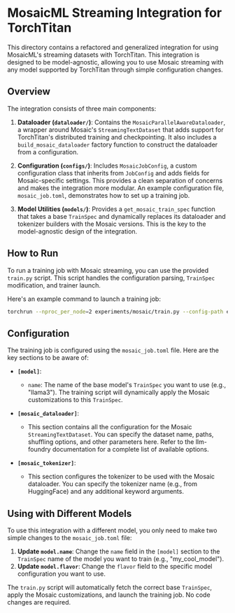 # MosaicML Streaming Integration for TorchTitan

This directory contains a refactored and generalized integration for using MosaicML's streaming datasets with TorchTitan. This integration is designed to be model-agnostic, allowing you to use Mosaic streaming with any model supported by TorchTitan through simple configuration changes.

## Overview

The integration consists of three main components:

1.  **Dataloader (`dataloader/`)**: Contains the `MosaicParallelAwareDataloader`, a wrapper around Mosaic's `StreamingTextDataset` that adds support for TorchTitan's distributed training and checkpointing. It also includes a `build_mosaic_dataloader` factory function to construct the dataloader from a configuration.

2.  **Configuration (`configs/`)**: Includes `MosaicJobConfig`, a custom configuration class that inherits from `JobConfig` and adds fields for Mosaic-specific settings. This provides a clean separation of concerns and makes the integration more modular. An example configuration file, `mosaic_job.toml`, demonstrates how to set up a training job.

3.  **Model Utilities (`models/`)**: Provides a `get_mosaic_train_spec` function that takes a base `TrainSpec` and dynamically replaces its dataloader and tokenizer builders with the Mosaic versions. This is the key to the model-agnostic design of the integration.

## How to Run

To run a training job with Mosaic streaming, you can use the provided `train.py` script. This script handles the configuration parsing, `TrainSpec` modification, and trainer launch.

Here's an example command to launch a training job:

```bash
torchrun --nproc_per_node=2 experiments/mosaic/train.py --config-path experiments/mosaic/configs/mosaic_job.toml
```

## Configuration

The training job is configured using the `mosaic_job.toml` file. Here are the key sections to be aware of:

*   **`[model]`**:
    *   `name`: The name of the base model's `TrainSpec` you want to use (e.g., "llama3"). The training script will dynamically apply the Mosaic customizations to this `TrainSpec`.

*   **`[mosaic_dataloader]`**:
    *   This section contains all the configuration for the Mosaic `StreamingTextDataset`. You can specify the dataset name, paths, shuffling options, and other parameters here. Refer to the llm-foundry documentation for a complete list of available options.

*   **`[mosaic_tokenizer]`**:
    *   This section configures the tokenizer to be used with the Mosaic dataloader. You can specify the tokenizer name (e.g., from HuggingFace) and any additional keyword arguments.

## Using with Different Models

To use this integration with a different model, you only need to make two simple changes to the `mosaic_job.toml` file:

1.  **Update `model.name`**: Change the `name` field in the `[model]` section to the `TrainSpec` name of the model you want to train (e.g., "my_cool_model").
2.  **Update `model.flavor`**: Change the `flavor` field to the specific model configuration you want to use.

The `train.py` script will automatically fetch the correct base `TrainSpec`, apply the Mosaic customizations, and launch the training job. No code changes are required.